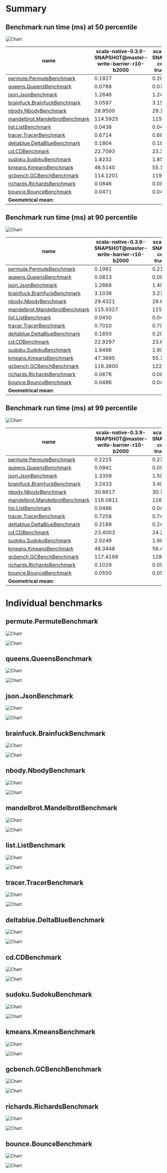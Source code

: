 # Summary
## Benchmark run time (ms) at 50 percentile 
![Chart](relative_percentile_50.png)

|name | scala-native-0.3.9-SNAPSHOT@master-write-barrier-r10-b2000 | scala-native-0.3.9-SNAPSHOT@gengc-config-1024-2-true-2-r10-b2000 | |
| -- | -- | -- | -- |
|[permute.PermuteBenchmark](#permutepermutebenchmark)|0.1927|0.2019|+4.81%|
|[queens.QueensBenchmark](#queensqueensbenchmark)|0.0788|0.0783|__-0.61%__|
|[json.JsonBenchmark](#jsonjsonbenchmark)|1.2646|1.2406|__-1.90%__|
|[brainfuck.BrainfuckBenchmark](#brainfuckbrainfuckbenchmark)|3.0597|3.1588|+3.24%|
|[nbody.NbodyBenchmark](#nbodynbodybenchmark)|28.9500|29.1327|+0.63%|
|[mandelbrot.MandelbrotBenchmark](#mandelbrotmandelbrotbenchmark)|114.5925|115.4878|+0.78%|
|[list.ListBenchmark](#listlistbenchmark)|0.0436|0.0431|__-1.15%__|
|[tracer.TracerBenchmark](#tracertracerbenchmark)|0.6714|0.6883|+2.52%|
|[deltablue.DeltaBlueBenchmark](#deltabluedeltabluebenchmark)|0.1804|0.1872|+3.76%|
|[cd.CDBenchmark](#cdcdbenchmark)|22.7093|23.3121|+2.65%|
|[sudoku.SudokuBenchmark](#sudokusudokubenchmark)|1.8232|1.8527|+1.62%|
|[kmeans.KmeansBenchmark](#kmeanskmeansbenchmark)|46.5140|55.1533|+18.57%|
|[gcbench.GCBenchBenchmark](#gcbenchgcbenchbenchmark)|114.1201|119.2267|+4.47%|
|[richards.RichardsBenchmark](#richardsrichardsbenchmark)|0.0846|0.0833|__-1.46%__|
|[bounce.BounceBenchmark](#bouncebouncebenchmark)|0.0471|0.0434|__-8.01%__|
| __Geometrical mean:__|| |+1.86%|
## Benchmark run time (ms) at 90 percentile 
![Chart](relative_percentile_90.png)

|name | scala-native-0.3.9-SNAPSHOT@master-write-barrier-r10-b2000 | scala-native-0.3.9-SNAPSHOT@gengc-config-1024-2-true-2-r10-b2000 | |
| -- | -- | -- | -- |
|[permute.PermuteBenchmark](#permutepermutebenchmark)|0.1991|0.2106|+5.74%|
|[queens.QueensBenchmark](#queensqueensbenchmark)|0.0813|0.0805|__-1.03%__|
|[json.JsonBenchmark](#jsonjsonbenchmark)|1.2868|1.4016|+8.92%|
|[brainfuck.BrainfuckBenchmark](#brainfuckbrainfuckbenchmark)|3.1036|3.2759|+5.55%|
|[nbody.NbodyBenchmark](#nbodynbodybenchmark)|29.4321|29.6143|+0.62%|
|[mandelbrot.MandelbrotBenchmark](#mandelbrotmandelbrotbenchmark)|115.0327|115.9595|+0.81%|
|[list.ListBenchmark](#listlistbenchmark)|0.0450|0.0449|__-0.30%__|
|[tracer.TracerBenchmark](#tracertracerbenchmark)|0.7010|0.7025|+0.22%|
|[deltablue.DeltaBlueBenchmark](#deltabluedeltabluebenchmark)|0.1850|0.2063|+11.49%|
|[cd.CDBenchmark](#cdcdbenchmark)|22.9297|23.6314|+3.06%|
|[sudoku.SudokuBenchmark](#sudokusudokubenchmark)|1.9496|1.9090|__-2.08%__|
|[kmeans.KmeansBenchmark](#kmeanskmeansbenchmark)|47.3695|55.7424|+17.68%|
|[gcbench.GCBenchBenchmark](#gcbenchgcbenchbenchmark)|116.3600|122.9141|+5.63%|
|[richards.RichardsBenchmark](#richardsrichardsbenchmark)|0.0876|0.0857|__-2.17%__|
|[bounce.BounceBenchmark](#bouncebouncebenchmark)|0.0486|0.0445|__-8.48%__|
| __Geometrical mean:__|| |+2.86%|
## Benchmark run time (ms) at 99 percentile 
![Chart](relative_percentile_99.png)

|name | scala-native-0.3.9-SNAPSHOT@master-write-barrier-r10-b2000 | scala-native-0.3.9-SNAPSHOT@gengc-config-1024-2-true-2-r10-b2000 | |
| -- | -- | -- | -- |
|[permute.PermuteBenchmark](#permutepermutebenchmark)|0.2215|0.2387|+7.76%|
|[queens.QueensBenchmark](#queensqueensbenchmark)|0.0941|0.0919|__-2.26%__|
|[json.JsonBenchmark](#jsonjsonbenchmark)|1.3359|1.5080|+12.88%|
|[brainfuck.BrainfuckBenchmark](#brainfuckbrainfuckbenchmark)|3.2433|3.4085|+5.09%|
|[nbody.NbodyBenchmark](#nbodynbodybenchmark)|30.6617|30.7083|+0.15%|
|[mandelbrot.MandelbrotBenchmark](#mandelbrotmandelbrotbenchmark)|116.0811|116.9238|+0.73%|
|[list.ListBenchmark](#listlistbenchmark)|0.0486|0.0469|__-3.37%__|
|[tracer.TracerBenchmark](#tracertracerbenchmark)|0.7258|0.7416|+2.18%|
|[deltablue.DeltaBlueBenchmark](#deltabluedeltabluebenchmark)|0.2188|0.2422|+10.67%|
|[cd.CDBenchmark](#cdcdbenchmark)|23.4003|24.2555|+3.65%|
|[sudoku.SudokuBenchmark](#sudokusudokubenchmark)|2.0249|1.9805|__-2.19%__|
|[kmeans.KmeansBenchmark](#kmeanskmeansbenchmark)|48.3448|56.4780|+16.82%|
|[gcbench.GCBenchBenchmark](#gcbenchgcbenchbenchmark)|117.4168|128.3961|+9.35%|
|[richards.RichardsBenchmark](#richardsrichardsbenchmark)|0.1029|0.0971|__-5.64%__|
|[bounce.BounceBenchmark](#bouncebouncebenchmark)|0.0550|0.0502|__-8.87%__|
| __Geometrical mean:__|| |+2.89%|
# Individual benchmarks
## permute.PermuteBenchmark
![Chart](percentile_permute.PermuteBenchmark.png)

![Chart](example_run_3_permute.PermuteBenchmark.png)

## queens.QueensBenchmark
![Chart](percentile_queens.QueensBenchmark.png)

![Chart](example_run_3_queens.QueensBenchmark.png)

## json.JsonBenchmark
![Chart](percentile_json.JsonBenchmark.png)

![Chart](example_run_3_json.JsonBenchmark.png)

## brainfuck.BrainfuckBenchmark
![Chart](percentile_brainfuck.BrainfuckBenchmark.png)

![Chart](example_run_3_brainfuck.BrainfuckBenchmark.png)

## nbody.NbodyBenchmark
![Chart](percentile_nbody.NbodyBenchmark.png)

![Chart](example_run_3_nbody.NbodyBenchmark.png)

## mandelbrot.MandelbrotBenchmark
![Chart](percentile_mandelbrot.MandelbrotBenchmark.png)

![Chart](example_run_3_mandelbrot.MandelbrotBenchmark.png)

## list.ListBenchmark
![Chart](percentile_list.ListBenchmark.png)

![Chart](example_run_3_list.ListBenchmark.png)

## tracer.TracerBenchmark
![Chart](percentile_tracer.TracerBenchmark.png)

![Chart](example_run_3_tracer.TracerBenchmark.png)

## deltablue.DeltaBlueBenchmark
![Chart](percentile_deltablue.DeltaBlueBenchmark.png)

![Chart](example_run_3_deltablue.DeltaBlueBenchmark.png)

## cd.CDBenchmark
![Chart](percentile_cd.CDBenchmark.png)

![Chart](example_run_3_cd.CDBenchmark.png)

## sudoku.SudokuBenchmark
![Chart](percentile_sudoku.SudokuBenchmark.png)

![Chart](example_run_3_sudoku.SudokuBenchmark.png)

## kmeans.KmeansBenchmark
![Chart](percentile_kmeans.KmeansBenchmark.png)

![Chart](example_run_3_kmeans.KmeansBenchmark.png)

## gcbench.GCBenchBenchmark
![Chart](percentile_gcbench.GCBenchBenchmark.png)

![Chart](example_run_3_gcbench.GCBenchBenchmark.png)

## richards.RichardsBenchmark
![Chart](percentile_richards.RichardsBenchmark.png)

![Chart](example_run_3_richards.RichardsBenchmark.png)

## bounce.BounceBenchmark
![Chart](percentile_bounce.BounceBenchmark.png)

![Chart](example_run_3_bounce.BounceBenchmark.png)

